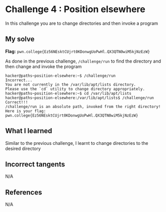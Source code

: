 # Challenge 4 : Position elsewhere
In this challenge you are to change directories and then invoke a program

## My solve
**Flag:** `pwn.college{Ez56NEsktCUjrt0KDonwgUoPwHl.QX3QTN0wiM5kjNzEzW}`

As done in the previous challenge, `/challenge/run` to find the directory and then change and invoke the program
```
hacker@paths~position-elsewhere:~$ /challenge/run
Incorrect...
You are not currently in the /var/lib/apt/lists directory.
Please use the `cd` utility to change directory appropriately.
hacker@paths~position-elsewhere:~$ cd /var/lib/apt/lists
hacker@paths~position-elsewhere:/var/lib/apt/lists$ /challenge/run
Correct!!!
/challenge/run is an absolute path, invoked from the right directory!
Here is your flag:
pwn.college{Ez56NEsktCUjrt0KDonwgUoPwHl.QX3QTN0wiM5kjNzEzW}
```

## What I learned 
Similar to the previous challenge, I learnt to change directories to the desired directory

## Incorrect tangents 
N/A

## References 
N/A
